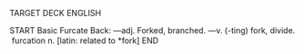TARGET DECK
ENGLISH

START
Basic
Furcate
Back: —adj. Forked, branched. —v. (-ting) fork, divide.  furcation n. [latin: related to *fork]
END
